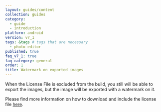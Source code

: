 ```yaml
---
layout: guides/content
collection: guides
category:
  - guide
  - introduction
platform: android
version: v7_1
tags: &tags # tags that are necessary
  - photo editor
published: true
faq_v7_1: true
faq-category: general
order: 1
title: Watermark on exported images
---
```


When the License File is excluded from the build, you still will be able to export the images, but the image will be exported with a watermark on it.

Please find more information on how to download and include the license file [here]({{site.baseUrl}}/guides/android/v6_5/introduction/faq/download_license).

